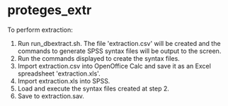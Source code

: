# proteges_extr
To perform extraction:
1) Run run_dbextract.sh. The file 'extraction.csv' will be created and the commands to generate SPSS syntax files will be output to the screen.
2) Run the commands displayed to create the syntax files.
3) Import extraction.csv into OpenOffice Calc and save it as an Excel spreadsheet 'extraction.xls'.
4) Import extraction.xls into SPSS.
5) Load and execute the syntax files created at step 2.
6) Save to extraction.sav.
